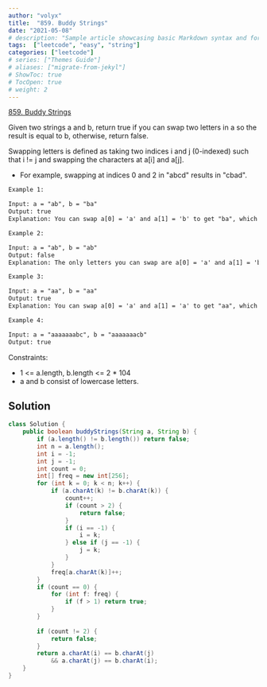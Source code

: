 ```yaml
---
author: "volyx"
title:  "859. Buddy Strings"
date: "2021-05-08"
# description: "Sample article showcasing basic Markdown syntax and formatting for HTML elements."
tags:  ["leetcode", "easy", "string"]
categories: ["leetcode"]
# series: ["Themes Guide"]
# aliases: ["migrate-from-jekyl"]
# ShowToc: true
# TocOpen: true
# weight: 2
---
```


[859. Buddy Strings](https://leetcode.com/problems/buddy-strings/)

Given two strings a and b, return true if you can swap two letters in a so the result is equal to b, otherwise, return false.

Swapping letters is defined as taking two indices i and j (0-indexed) such that i != j and swapping the characters at a[i] and a[j].

- For example, swapping at indices 0 and 2 in "abcd" results in "cbad".

```txt
Example 1:

Input: a = "ab", b = "ba"
Output: true
Explanation: You can swap a[0] = 'a' and a[1] = 'b' to get "ba", which is equal to b.
```

```txt
Example 2:

Input: a = "ab", b = "ab"
Output: false
Explanation: The only letters you can swap are a[0] = 'a' and a[1] = 'b', which results in "ba" != b.
```

```txt
Example 3:

Input: a = "aa", b = "aa"
Output: true
Explanation: You can swap a[0] = 'a' and a[1] = 'a' to get "aa", which is equal to b.
```

```txt
Example 4:

Input: a = "aaaaaaabc", b = "aaaaaaacb"
Output: true
```

Constraints:

- 1 <= a.length, b.length <= 2 * 104
- a and b consist of lowercase letters.

## Solution

```java
class Solution {
    public boolean buddyStrings(String a, String b) {
        if (a.length() != b.length()) return false;
        int n = a.length();
        int i = -1;
        int j = -1;
        int count = 0;
        int[] freq = new int[256];
        for (int k = 0; k < n; k++) {
            if (a.charAt(k) != b.charAt(k)) {
                count++;
                if (count > 2) {
                    return false;
                }
                if (i == -1) {
                    i = k;
                } else if (j == -1) {
                    j = k;
                }
            }
            freq[a.charAt(k)]++;
        }
        if (count == 0) {
            for (int f: freq) {
                if (f > 1) return true;
            }
        }
        
        if (count != 2) {
            return false;
        }
        return a.charAt(i) == b.charAt(j) 
            && a.charAt(j) == b.charAt(i);
    }
}
```
